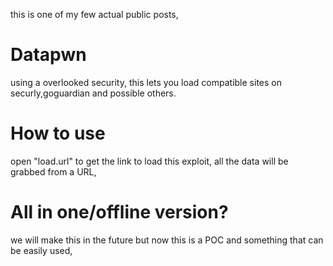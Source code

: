 this is one of my few actual public posts, 

# Datapwn
using a overlooked security, this lets you load compatible sites on securly,goguardian and possible others.
# How to use
open "load.url" to get the link to load this exploit, all the data will be grabbed from a URL,
# All in one/offline version?
we will make this in the future but now this is a POC and something that can be easily used,
